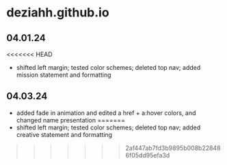 # deziahh.github.io

## 04.01.24
<<<<<<< HEAD
 - shifted left margin; tested color schemes; deleted top nav; added mission statement and formatting

 ## 04.03.24
 - added fade in animation and edited a href + a:hover colors, and changed name presentation
=======
 - shifted left margin; tested color schemes; deleted top nav; added creative statement and formatting
>>>>>>> 2af447ab7fd3b9895b008b228486f05dd95efa3d
